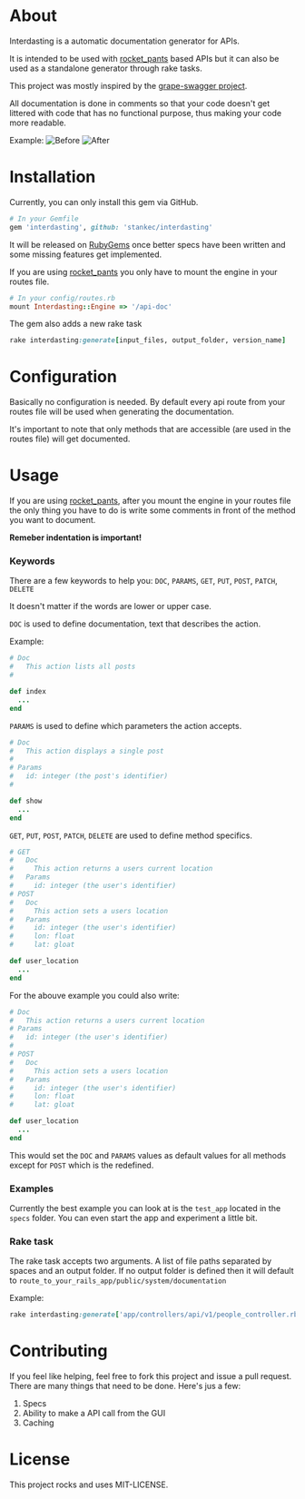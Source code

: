 # About

Interdasting is a automatic documentation generator for APIs.

It is intended to be used with  [rocket_pants](https://github.com/Sutto/rocket_pants) based APIs but it can also be used as a standalone generator through rake tasks.

This project was mostly inspired by the [grape-swagger project](https://github.com/tim-vandecasteele/grape-swagger).

All documentation is done in comments so that your code doesn't get littered with code that has no functional purpose, thus making your code more readable.

Example:
![Before](http://i.imgur.com/sspHnoC.png)
![After](http://i.imgur.com/nPJ4cey.png)

# Installation

Currently, you can only install this gem via GitHub.

```Ruby
# In your Gemfile
gem 'interdasting', github: 'stankec/interdasting'
```

It will be released on [RubyGems](https://rubygems.org/) once better specs have been written and some missing features get implemented.

If you are using [rocket_pants](https://github.com/Sutto/rocket_pants) you only have to mount the engine in your routes file.

```Ruby
# In your config/routes.rb
mount Interdasting::Engine => '/api-doc'
```

The gem also adds a new rake task

```Ruby
rake interdasting:generate[input_files, output_folder, version_name]
```

# Configuration

Basically no configuration is needed.
By default every api route from your routes file will be used when generating the documentation.

It's important to note that only methods that are accessible (are used in the routes file) will get documented.

# Usage

If you are using [rocket_pants](https://github.com/Sutto/rocket_pants), after you mount the engine in your routes file the only thing you have to do is write some comments in front of the method you want to document.

__Remeber indentation is important!__


### Keywords

There are a few keywords to help you: `DOC`, `PARAMS`, `GET`, `PUT`, `POST`, `PATCH`, `DELETE`

It doesn't matter if the words are lower or upper case.

`DOC` is used to define documentation, text that describes the action.

Example:
```Ruby
# Doc
#   This action lists all posts
#

def index
  ...
end
```

`PARAMS` is used to define which parameters the action accepts.

```Ruby
# Doc
#   This action displays a single post
#
# Params
#   id: integer (the post's identifier)
#

def show
  ...
end
```

`GET`, `PUT`, `POST`, `PATCH`, `DELETE` are used to define method specifics.

```Ruby
# GET
#   Doc
#     This action returns a users current location
#   Params
#     id: integer (the user's identifier)
# POST
#   Doc
#     This action sets a users location
#   Params
#     id: integer (the user's identifier)
#     lon: float
#     lat: gloat

def user_location
  ...
end
```

For the abouve example you could also write:

```Ruby
# Doc
#   This action returns a users current location
# Params
#   id: integer (the user's identifier)
#
# POST
#   Doc
#     This action sets a users location
#   Params
#     id: integer (the user's identifier)
#     lon: float
#     lat: gloat

def user_location
  ...
end
```

This would set the `DOC` and `PARAMS` values as default values for all methods except for `POST` which is the redefined.

### Examples

Currently the best example you can look at is the `test_app` located in the `specs` folder. You can even start the app and experiment a little bit.

### Rake task

The rake task accepts two arguments. A list of file paths separated by spaces and an output folder. If no output folder is defined then it will default to `route_to_your_rails_app/public/system/documentation`

Example:

```Ruby
rake interdasting:generate['app/controllers/api/v1/people_controller.rb app/controllers/api/v1/posts_controller.rb','public/system/api-docs', 'Legacy']
```

# Contributing

If you feel like helping, feel free to fork this project and issue a pull request. There are many things that need to be done. Here's jus a few:

1. Specs
2. Ability to make a API call from the GUI
3. Caching

# License

This project rocks and uses MIT-LICENSE.

